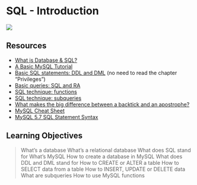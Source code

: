 # SQL - Introduction

![](https://s3.amazonaws.com/intranet-projects-files/holbertonschool-higher-level_programming+/272/rtcwz.jpg)

## Resources

* [What is Database & SQL?](https://intranet.alxswe.com/rltoken/dCN0iehq0dUdzKyb-wnKCA)
* [A Basic MySQL Tutorial](https://intranet.alxswe.com/rltoken/qUr_KQ-s_8OxE08wqhWgmQ)
* [Basic SQL statements: DDL and DML](https://intranet.alxswe.com/rltoken/UY9xHiwehlV_5pku6uIMWg) (no need to read the chapter “Privileges”)
* [Basic queries: SQL and RA](https://intranet.alxswe.com/rltoken/ewh71AsRTTIhWyKDZHacBg)
* [SQL technique: functions](https://intranet.alxswe.com/rltoken/ULRIbD_pzRs-eeu1M40HBw)
* [SQL technique: subqueries](https://intranet.alxswe.com/rltoken/aws8yLyvLOZZES0rFbwG7g)
* [What makes the big difference between a backtick and an apostrophe?](https://intranet.alxswe.com/rltoken/sjbco1Ww0XQ-K4flOtZsOA)
* [MySQL Cheat Sheet](https://intranet.alxswe.com/rltoken/_bXox_MWyvWHio4JwFCa3w)
* [MySQL 5.7 SQL Statement Syntax](https://intranet.alxswe.com/rltoken/rlDZrVw5HXdC9ltREhs-Iw)

## Learning Objectives

> What’s a database
> What’s a relational database
> What does SQL stand for
> What’s MySQL
> How to create a database in MySQL
> What does DDL and DML stand for
> How to CREATE or ALTER a table
> How to SELECT data from a table
> How to INSERT, UPDATE or DELETE data
> What are subqueries
> How to use MySQL functions
